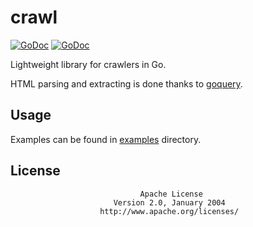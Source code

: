 # crawl

[![GoDoc](https://godoc.org/github.com/crackcomm/crawl?status.svg)](https://godoc.org/github.com/crackcomm/crawl) [![GoDoc](https://godoc.org/github.com/PuerkitoBio/goquery?status.svg)](https://godoc.org/github.com/PuerkitoBio/goquery)

Lightweight library for crawlers in Go.

HTML parsing and extracting is done thanks to [goquery](https://github.com/PuerkitoBio/goquery/).

## Usage

Examples can be found in [examples](https://github.com/crackcomm/crawl/tree/master/examples)
directory.

## License


                                 Apache License
                           Version 2.0, January 2004
                        http://www.apache.org/licenses/
